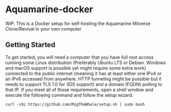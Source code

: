 # Aquamarine-docker

WIP. This is a Docker setup for self-hosting the Aquamarine Miiverse Clone/Revival in your own computer

## Getting Started

To get started, you will need a computer that you have full root access running some Linux distribution (Preferably Ubuntu LTS or Debian. Windows and macOS support is possible yet might require some extra work) connected to the public internet (meaning it has at least either one IPv4 or an IPv6 accessed from anywhere. HTTP tunneling might be possible but it needs to support TLS 1.0 for 3DS support) and a domain (FQDN) poiting to that IP. If you meet all of those requirements, open a shell window and execute the following command and follow the setup wizard. 

 ``` curl -sSL https://github.com/MigTheWhale/setup.sh | sudo bash ```
